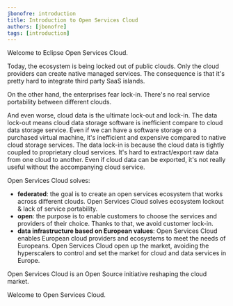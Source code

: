 ```yaml
---
jbonofre: introduction
title: Introduction to Open Services Cloud
authors: [jbonofre]
tags: [introduction]
---
```


Welcome to Eclipse Open Services Cloud.

Today, the ecosystem is being locked out of public clouds. Only the cloud providers can create native managed services.
The consequence is that it's pretty hard to integrate third party SaaS islands.

On the other hand, the enterprises fear lock-in. There's no real service portability between different clouds.

And even worse, cloud data is the ultimate lock-out and lock-in. The data lock-out means cloud data storage software is
inefficient compare to cloud data storage service. Even if we can have a software storage on a purchased virtual
machine, it's inefficient and expensive compared to native cloud storage services.
The data lock-in is because the cloud data is tightly coupled to proprietary cloud services. It's hard to
extract/export raw data from one cloud to another. Even if cloud data can be exported, it's not really useful without
the accompanying cloud service.

Open Services Cloud solves:

- **federated**: the goal is to create an open services ecosystem that works across different clouds. Open Services
  Cloud solves ecosystem lockout & lack of service portability.
- **open**: the purpose is to enable customers to choose the services and providers of their choice. Thanks to that, we
  avoid customer lock-in.
- **data infrastructure based on European values**: Open Services Cloud enables European cloud providers and ecosystems
  to meet the needs of Europeans. Open Services Cloud open up the market, avoiding the hyperscalers to control and set
  the market for cloud and data services in Europe.

Open Services Cloud is an Open Source initiative reshaping the cloud market.

Welcome to Open Services Cloud.
